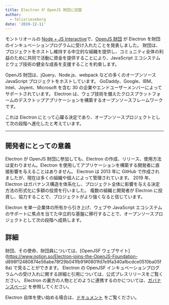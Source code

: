 ```yaml
---
title: Electron が OpenJS 財団に加盟
author:
  - felixrieseberg
date: '2019-12-11'
---
```


モントリオールの [Node + JS Interactive](https://events19.linuxfoundation.org/events/nodejs-interactive-2019/)で、[OpenJS 財団](https://openjsf.org/) が Electron を財団のインキュベーションプログラムに受け入れたことを発表しました。 財団は、プロジェクトをホストし維持する中立的な組織を提供し、コミュニティ全体の利益のために共同で活動に資金を提供することにより、JavaScript エコシステムとウェブ技術の健全な成長を支援することを約束します。

OpenJS 財団は、jQuery、Node.js、webpack などの多くのオープンソース JavaScript プロジェクトをホストしています。 GoDaddy、Google、IBM、Intel、Joyent、Microsoft を含む 30 の企業やエンドユーザーメンバーによってサポートされています。 Electron は、ウェブ技術を備えたクロスプラットフォームのデスクトップアプリケーションを構築するオープンソースフレームワークです。

これは Electron にとって心躍る決定であり、オープンソースプロジェクトとして次の段階へ進化したと考えています。

---

## 開発者にとっての意義

Electron が OpenJS 財団に参加しても、Electron の作成、リリース、使用方法は変わりません。Electron を使用してアプリケーションを構築する開発者に直接影響を与えることはありません。 Electron は 2013 年に GitHub で作成されましたが、現在は多くの組織や個人によって管理されています。 2019 年、Electron はガバナンス構造を体系化し、プロジェクト全体に影響を与える決定方法の形式化に多額の投資を行いました。 複数の組織と開発者が Electron に投資し、協力することで、プロジェクトがより強くなると信じています。

Electron を単一企業体の所有から引き上げ、ウェブや JavaScript エコシステムのサポートに焦点を当てた中立的な基盤に移行することで、オープンソースプロジェクトとして次の段階へ成熟します。

## 詳細

財団、その使命、財団員については、[OpenJSF ウェブサイト](https://www.notion.so/Electron-joins-the-OpenJS-Foundation- d898f12480874e56abe78f29b041fb91#0801fd7e9fa340afbcdce0510ba05f8a) で見ることができます。 Electron の OpenJSF インキュベーションプログラムへの受け入れに関する詳細と引用については、公式プレスリリースをご覧ください。 Electron の裏方の人物とどのように連携するのかについては、[ガバナンスページ](https://electronjs.org/governance) を参照してください。

Electron 自体を使い始める場合は、[ドキュメント](https://electronjs.org/docs) をご覧ください。
